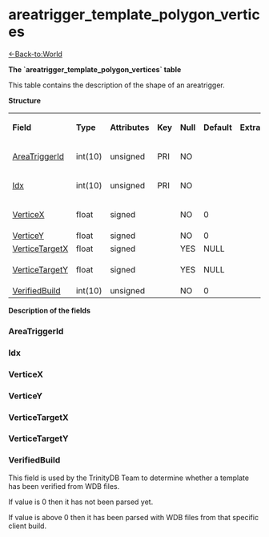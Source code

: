 # areatrigger\_template\_polygon\_vertices

[<-Back-to:World](database-world.md)

**The \`areatrigger\_template\_polygon\_vertices\` table**

This table contains the description of the shape of an areatrigger.

**Structure**

<table>
<tbody>
<tr class="odd">
<td><p><strong>Field</strong></p></td>
<td><p><strong>Type</strong></p></td>
<td><p><strong>Attributes</strong></p></td>
<td><p><strong>Key</strong></p></td>
<td><p><strong>Null</strong></p></td>
<td><p><strong>Default</strong></p></td>
<td><p><strong>Extra</strong></p></td>
<td><p><strong>Comment</strong></p></td>
</tr>
<tr class="even">
<td><p><a href="#areatriggerid">AreaTriggerId</a></p></td>
<td><p>int(10)</p></td>
<td><p>unsigned</p></td>
<td><p>PRI</p></td>
<td><p>NO</p></td>
<td><p><br />
</p></td>
<td><p><br />
</p></td>
<td><p><br />
</p></td>
</tr>
<tr class="odd">
<td><a href="#idx">Idx</a></td>
<td><p>int(10)</p></td>
<td><p>unsigned</p></td>
<td><p>PRI</p></td>
<td><p>NO</p></td>
<td><p><br />
</p></td>
<td><p><br />
</p></td>
<td><p><br />
</p></td>
</tr>
<tr class="even">
<td><a href="#verticex">VerticeX</a></td>
<td><p>float</p></td>
<td><p>signed</p></td>
<td><br />
</td>
<td><p>NO</p></td>
<td><p>0</p></td>
<td><p><br />
</p></td>
<td><p><br />
</p></td>
</tr>
<tr class="odd">
<td><a href="#verticey">VerticeY</a></td>
<td>float</td>
<td>signed</td>
<td><br />
</td>
<td>NO</td>
<td>0</td>
<td><br />
</td>
<td><br />
</td>
</tr>
<tr class="even">
<td><a href="areatrigger_template_polygon_vertices">VerticeTargetX</a></td>
<td>float</td>
<td>signed</td>
<td><br />
</td>
<td>YES</td>
<td>NULL</td>
<td><br />
</td>
<td><br />
</td>
</tr>
<tr class="odd">
<td><p><a href="areatrigger_template_polygon_vertices">VerticeTargetY</a></p></td>
<td>float</td>
<td>signed</td>
<td><br />
</td>
<td>YES</td>
<td>NULL</td>
<td><br />
</td>
<td><br />
</td>
</tr>
<tr class="even">
<td><a href="#verifiedbuild">VerifiedBuild</a></td>
<td>int(10)</td>
<td>unsigned</td>
<td><br />
</td>
<td>NO</td>
<td>0</td>
<td><br />
</td>
<td><br />
</td>
</tr>
</tbody>
</table>

**Description of the fields**

### AreaTriggerId

### Idx

### VerticeX

### VerticeY

### VerticeTargetX

### VerticeTargetY

### VerifiedBuild

This field is used by the TrinityDB Team to determine whether a template has been verified from WDB files.

If value is 0 then it has not been parsed yet.

If value is above 0 then it has been parsed with WDB files from that specific client build.


